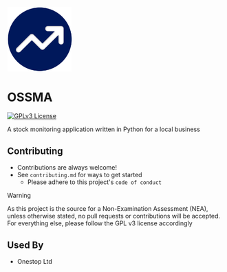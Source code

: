 <img src="https://github.com/sbenf999/Stock-Monitoring-Assistant/blob/main/img/logo.png" alt="logo" width="150"/>

# OSSMA 

[![GPLv3 License](https://img.shields.io/badge/License-GPL%20v3-yellow.svg)](https://opensource.org/licenses/)

A stock monitoring application written in Python for a local business


## Contributing

- Contributions are always welcome! 
- See `contributing.md` for ways to get started
  - Please adhere to this project's `code of conduct`

> [!WARNING]
As this project is the source for a Non-Examination Assessment (NEA), unless otherwise stated, no pull requests or contributions will be accepted. For everything else, please follow the GPL v3 license accordingly 

## Used By

- Onestop Ltd


